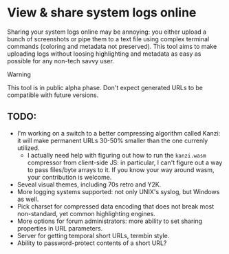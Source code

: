 # View &amp; share system logs online

Sharing your system logs online may be annoying: you either upload a bunch of screenshots or pipe them to a text file using complex terminal commands (coloring and metadata not preserved). This tool aims to make uploading logs without loosing highlighting and metadata as easy as possible for any non-tech savvy user.

> [!WARNING]
> This tool is in public alpha phase. Don't expect generated URLs to be compatible with future versions.

## TODO: 
* I'm working on a switch to a better compressing algorithm called Kanzi: it will make permanent URLs 30-50% smaller than the one currenly utilized.
  - I actually need help with figuring out how to run the `kanzi.wasm` compressor from client-side JS: in particular, I can't figure out a way to pass files/byte arrays to it. If you know your way around wasm, your contribution is welcome.
* Seveal visual themes, including 70s retro and Y2K.
* More logging systems supported: not only UNIX's syslog, but Windows as well.
* Pick charset for compressed data encoding that does not break most non-standard, yet common highlighting engines.
* More options for forum administrators: more ability to set sharing properties in URL parameters.
* Server for getting temporal short URLs, termbin style.
* Ability to password-protect contents of a short URL?
